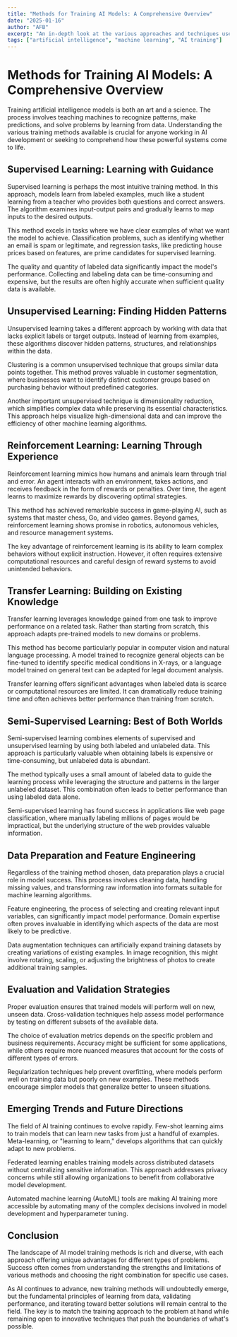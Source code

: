 ```yaml
---
title: "Methods for Training AI Models: A Comprehensive Overview"
date: "2025-01-16"
author: "AFB"
excerpt: "An in-depth look at the various approaches and techniques used to train artificial intelligence models effectively."
tags: ["artificial intelligence", "machine learning", "AI training"]
---
```


# Methods for Training AI Models: A Comprehensive Overview

Training artificial intelligence models is both an art and a science. The process involves teaching machines to recognize patterns, make predictions, and solve problems by learning from data. Understanding the various training methods available is crucial for anyone working in AI development or seeking to comprehend how these powerful systems come to life.

## Supervised Learning: Learning with Guidance

Supervised learning is perhaps the most intuitive training method. In this approach, models learn from labeled examples, much like a student learning from a teacher who provides both questions and correct answers. The algorithm examines input-output pairs and gradually learns to map inputs to the desired outputs.

This method excels in tasks where we have clear examples of what we want the model to achieve. Classification problems, such as identifying whether an email is spam or legitimate, and regression tasks, like predicting house prices based on features, are prime candidates for supervised learning.

The quality and quantity of labeled data significantly impact the model's performance. Collecting and labeling data can be time-consuming and expensive, but the results are often highly accurate when sufficient quality data is available.

## Unsupervised Learning: Finding Hidden Patterns

Unsupervised learning takes a different approach by working with data that lacks explicit labels or target outputs. Instead of learning from examples, these algorithms discover hidden patterns, structures, and relationships within the data.

Clustering is a common unsupervised technique that groups similar data points together. This method proves valuable in customer segmentation, where businesses want to identify distinct customer groups based on purchasing behavior without predefined categories.

Another important unsupervised technique is dimensionality reduction, which simplifies complex data while preserving its essential characteristics. This approach helps visualize high-dimensional data and can improve the efficiency of other machine learning algorithms.

## Reinforcement Learning: Learning Through Experience

Reinforcement learning mimics how humans and animals learn through trial and error. An agent interacts with an environment, takes actions, and receives feedback in the form of rewards or penalties. Over time, the agent learns to maximize rewards by discovering optimal strategies.

This method has achieved remarkable success in game-playing AI, such as systems that master chess, Go, and video games. Beyond games, reinforcement learning shows promise in robotics, autonomous vehicles, and resource management systems.

The key advantage of reinforcement learning is its ability to learn complex behaviors without explicit instruction. However, it often requires extensive computational resources and careful design of reward systems to avoid unintended behaviors.

## Transfer Learning: Building on Existing Knowledge

Transfer learning leverages knowledge gained from one task to improve performance on a related task. Rather than starting from scratch, this approach adapts pre-trained models to new domains or problems.

This method has become particularly popular in computer vision and natural language processing. A model trained to recognize general objects can be fine-tuned to identify specific medical conditions in X-rays, or a language model trained on general text can be adapted for legal document analysis.

Transfer learning offers significant advantages when labeled data is scarce or computational resources are limited. It can dramatically reduce training time and often achieves better performance than training from scratch.

## Semi-Supervised Learning: Best of Both Worlds

Semi-supervised learning combines elements of supervised and unsupervised learning by using both labeled and unlabeled data. This approach is particularly valuable when obtaining labels is expensive or time-consuming, but unlabeled data is abundant.

The method typically uses a small amount of labeled data to guide the learning process while leveraging the structure and patterns in the larger unlabeled dataset. This combination often leads to better performance than using labeled data alone.

Semi-supervised learning has found success in applications like web page classification, where manually labeling millions of pages would be impractical, but the underlying structure of the web provides valuable information.

## Data Preparation and Feature Engineering

Regardless of the training method chosen, data preparation plays a crucial role in model success. This process involves cleaning data, handling missing values, and transforming raw information into formats suitable for machine learning algorithms.

Feature engineering, the process of selecting and creating relevant input variables, can significantly impact model performance. Domain expertise often proves invaluable in identifying which aspects of the data are most likely to be predictive.

Data augmentation techniques can artificially expand training datasets by creating variations of existing examples. In image recognition, this might involve rotating, scaling, or adjusting the brightness of photos to create additional training samples.

## Evaluation and Validation Strategies

Proper evaluation ensures that trained models will perform well on new, unseen data. Cross-validation techniques help assess model performance by testing on different subsets of the available data.

The choice of evaluation metrics depends on the specific problem and business requirements. Accuracy might be sufficient for some applications, while others require more nuanced measures that account for the costs of different types of errors.

Regularization techniques help prevent overfitting, where models perform well on training data but poorly on new examples. These methods encourage simpler models that generalize better to unseen situations.

## Emerging Trends and Future Directions

The field of AI training continues to evolve rapidly. Few-shot learning aims to train models that can learn new tasks from just a handful of examples. Meta-learning, or "learning to learn," develops algorithms that can quickly adapt to new problems.

Federated learning enables training models across distributed datasets without centralizing sensitive information. This approach addresses privacy concerns while still allowing organizations to benefit from collaborative model development.

Automated machine learning (AutoML) tools are making AI training more accessible by automating many of the complex decisions involved in model development and hyperparameter tuning.

## Conclusion

The landscape of AI model training methods is rich and diverse, with each approach offering unique advantages for different types of problems. Success often comes from understanding the strengths and limitations of various methods and choosing the right combination for specific use cases.

As AI continues to advance, new training methods will undoubtedly emerge, but the fundamental principles of learning from data, validating performance, and iterating toward better solutions will remain central to the field. The key is to match the training approach to the problem at hand while remaining open to innovative techniques that push the boundaries of what's possible.